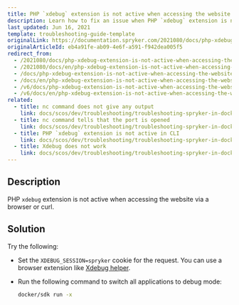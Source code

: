 ```yaml
---
title: PHP `xdebug` extension is not active when accessing the website via a browser or curl
description: Learn how to fix an issue when PHP `xdebug` extension is not active when accessing the website via a browser or curl
last_updated: Jun 16, 2021
template: troubleshooting-guide-template
originalLink: https://documentation.spryker.com/2021080/docs/php-xdebug-extension-is-not-active-when-accessing-the-website-via-a-browser-or-curl
originalArticleId: eb4a91fe-ab09-4e6f-a591-f942dea005f5
redirect_from:
  - /2021080/docs/php-xdebug-extension-is-not-active-when-accessing-the-website-via-a-browser-or-curl
  - /2021080/docs/en/php-xdebug-extension-is-not-active-when-accessing-the-website-via-a-browser-or-curl
  - /docs/php-xdebug-extension-is-not-active-when-accessing-the-website-via-a-browser-or-curl
  - /docs/en/php-xdebug-extension-is-not-active-when-accessing-the-website-via-a-browser-or-curl
  - /v6/docs/php-xdebug-extension-is-not-active-when-accessing-the-website-via-a-browser-or-curl
  - /v6/docs/en/php-xdebug-extension-is-not-active-when-accessing-the-website-via-a-browser-or-curl
related:
  - title: nc command does not give any output
    link: docs/scos/dev/troubleshooting/troubleshooting-spryker-in-docker-issues/troubleshooting-debugging-in-docker/nc-command-does-not-give-any-output.html
  - title: nc command tells that the port is opened
    link: docs/scos/dev/troubleshooting/troubleshooting-spryker-in-docker-issues/troubleshooting-debugging-in-docker/nc-command-tells-that-the-port-is-opened.html
  - title: PHP `xdebug` extension is not active in CLI
    link: docs/scos/dev/troubleshooting/troubleshooting-spryker-in-docker-issues/troubleshooting-debugging-in-docker/php-xdebug-extension-is-not-active-in-cli.html
  - title: Xdebug does not work
    link: docs/scos/dev/troubleshooting/troubleshooting-spryker-in-docker-issues/troubleshooting-debugging-in-docker/xdebug-does-not-work.html
---
```


## Description

PHP `xdebug` extension is not active when accessing the website via a browser or curl.

## Solution

Try the following:

* Set the `XDEBUG_SESSION=spryker` cookie for the request. You can use a browser extension like [Xdebug helper](https://chrome.google.com/webstore/detail/xdebug-helper/eadndfjplgieldjbigjakmdgkmoaaaoc).
* Run the following command to switch all applications to debug mode:

    ```bash
    docker/sdk run -x
    ```
